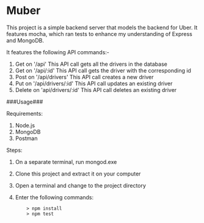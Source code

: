 # Muber

This project is a simple backend server that models the backend for Uber. 
It features mocha, which ran tests to enhance my understanding of Express and MongoDB.

It features the following API commands:-

1. Get on '/api'
  This API call gets all the drivers in the database
2. Get on '/api/:id'
  This API call gets the driver with the corresponding id
3. Post on '/api/drivers'
  This API call creates a new driver
4. Put on '/api/drivers/:id'
  This API call updates an existing driver
5. Delete on 'api/drivers/:id'
  This API call deletes an existing driver



###Usage###

Requirements: 

1. Node.js
2. MongoDB
3. Postman

Steps:

1. On a separate terminal, run mongod.exe
2. Clone this project and extract it on your computer
3. Open a terminal and change to the project directory
4. Enter the following commands:

	```
		> npm install
		> npm test
	```
